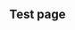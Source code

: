 ## Test page

<div
  class="tabs"
  name="test"
  enabled="true"
  height="600"
  show="2"
  tabs="[
    // { type: 'component', filepath: 'example/GeomorphEdit' },
    { type: 'component', filepath: 'example/NavDemo1' },
    // { type: 'component', filepath: 'example/LightsTest' }, // ISSUE 🚧
    // { type: 'component', filepath: 'example/Css3dForeignObject#301' },
    // { type: 'component', filepath: 'example/Pyramid3dDemo' },
    // { type: 'component', filepath: 'example/TriangleDev#301' },
    { type: 'terminal', filepath: 'test', env: { NPCS_KEY: 'npcs-demo-1', PROFILE: 'profile-1-a' } },
    // { type: 'component', filepath: 'example/SvgStringPull' },
    // { type: 'terminal', filepath: 'other', env: { NPCS_KEY: 'npcs-demo-1', PROFILE: 'profile-1' } },
    // { type: 'component', filepath: 'example/SvgDoorsDemo#101' },
    // { type: 'component', filepath: 'example/SvgNavGraph#301' },
    // { type: 'component', filepath: 'example/SvgNavGraph#101' },
    // { type: 'component', filepath: 'example/SvgPanZoomDemo' },
    // { type: 'component', filepath: 'example/SvgVisibilityDemo#301' },
  ]"
>
</div>
